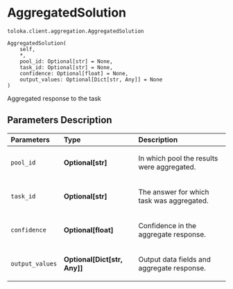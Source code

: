 # AggregatedSolution
`toloka.client.aggregation.AggregatedSolution`

```
AggregatedSolution(
    self,
    *,
    pool_id: Optional[str] = None,
    task_id: Optional[str] = None,
    confidence: Optional[float] = None,
    output_values: Optional[Dict[str, Any]] = None
)
```

Aggregated response to the task

## Parameters Description

| Parameters | Type | Description |
| :----------| :----| :-----------|
`pool_id`|**Optional\[str\]**|<p>In which pool the results were aggregated.</p>
`task_id`|**Optional\[str\]**|<p>The answer for which task was aggregated.</p>
`confidence`|**Optional\[float\]**|<p>Confidence in the aggregate response.</p>
`output_values`|**Optional\[Dict\[str, Any\]\]**|<p>Output data fields and aggregate response.</p>
